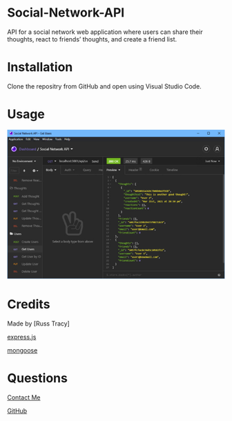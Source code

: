 # Social-Network-API
API for a social network web application where users can share their thoughts, react to friends’ thoughts, and create a friend list.

# Installation

Clone the repositry from GitHub and open using Visual Studio Code.

# Usage 

![alt text](./public/images/ScreenShot.jpg)

# Credits

Made by [Russ Tracy]

[express.js](https://www.npmjs.com/package/express)

[mongoose](https://mongoosejs.com/)

# Questions

[Contact Me](russ_tracy@comcast.net)

[GitHub](https://github.com/russtracy)